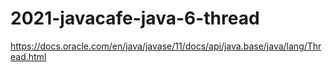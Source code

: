 # 2021-javacafe-java-6-thread

https://docs.oracle.com/en/java/javase/11/docs/api/java.base/java/lang/Thread.html